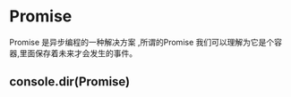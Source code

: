 # Promise 

Promise 是异步编程的一种解决方案 ,所谓的Promise 我们可以理解为它是个容器,里面保存着未来才会发生的事件。 

## console.dir(Promise) 

